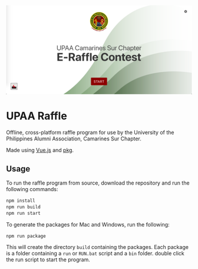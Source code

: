 ![Screenshot of the Raffle Program](src/ui/assets/screenshot.png?raw=true)

# UPAA Raffle

Offline, cross-platform raffle program for use by the University of the Philippines Alumni Association, Camarines Sur Chapter.

Made using [Vue.js](https://vuejs.org/) and [pkg](https://github.com/zeit/pkg#readme).

## Usage

To run the raffle program from source, download the repository and run the following commands:

```bash
npm install
npm run build
npm run start
```

To generate the packages for Mac and Windows, run the following:

```bash
npm run package
```

This will create the directory `build` containing the packages.
Each package is a folder containing a `run` or `RUN.bat` script and a `bin` folder. double click the run script to start the program.
